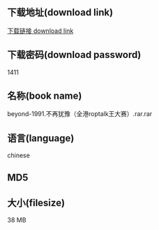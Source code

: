 ## 下载地址(download link)
[下载链接 download link](https://voluble-croquembouche-d321dc.netlify.app/?s=beyond-1991.%E4%B8%8D%E5%86%8D%E7%8A%B9%E8%B1%AB%EF%BC%88%E5%85%A8%E6%B8%AFroptalk%E7%8E%8B%E5%A4%A7%E8%B5%9B%EF%BC%89.rar)

## 下载密码(download password)
1411

## 名称(book name)
beyond-1991.不再犹豫（全港roptalk王大赛）.rar.rar

## 语言(language)
chinese

## MD5


## 大小(filesize)
38 MB
